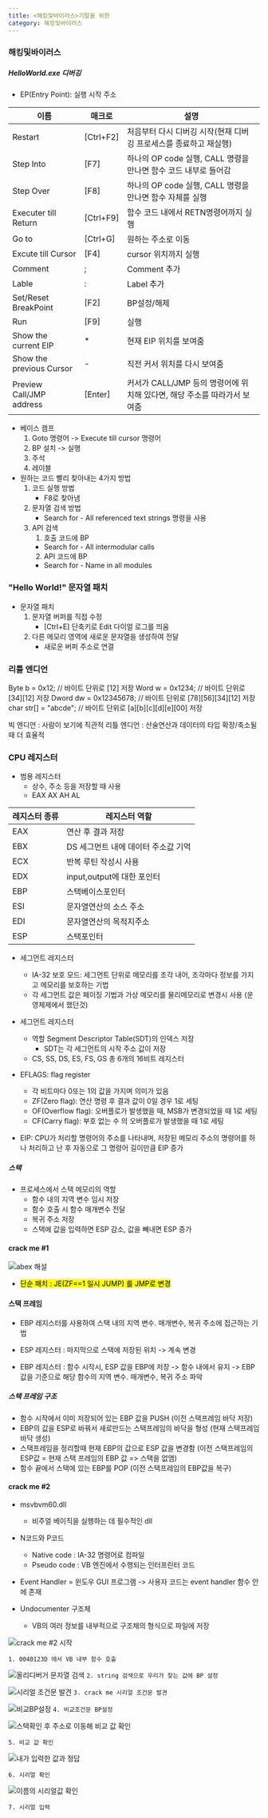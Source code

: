 ```yaml
---
title: <해킹및바이러스>기말을 위한
category: 해킹및바이러스
---
```


### 해킹및바이러스

##### HelloWorld.exe 디버깅

- EP(Entry Point): 실행 시작 주소

| 이름                      | 매크로       | 설명                                            |
|--------------------------|-----------|-----------------------------------------------|
| Restart                  | [Ctrl+F2] | 처음부터 다시 디버깅 시작(현재 디버깅 프로세스를 종료하고 재실행)         |
| Step Into                | [F7]      | 하나의 OP code 실행, CALL 명령을 만나면 함수 코드 내부로 들어감    |
| Step Over                | [F8]      | 하나의 OP code 실행, CALL 명령을 만나면 함수 자체를 실행        |
| Executer till Return     | [Ctrl+F9] | 함수 코드 내에서 RETN명령어까지 실행                        |
| Go to                    | [Ctrl+G]  | 원하는 주소로 이동                                    |
| Excute till Cursor       | [F4]      | cursor 위치까지 실행                                |
| Comment                  | ;         | Comment 추가                                    |
| Lable                    | :         | Label 추가                                      |
| Set/Reset BreakPoint     | [F2]      | BP설정/해제                                       |
| Run                      | [F9]      | 실행                                            |
| Show the current EIP     | *         | 현재 EIP 위치를 보여줌                                |
| Show the previous Cursor | -         | 직전 커서 위치를 다시 보여줌                              |
| Preview Call/JMP address | [Enter]   | 커서가 CALL/JMP 등의 명령어에 위치해 있다면, 해당 주소를 따라가서 보여줌 |

- 베이스 캠프
  1. Goto 명령어 -> Execute till cursor 명령어
  2. BP 설치 -> 실행
  3. 주석
  4. 레이블
- 원하는 코드 빨리 찾아내는 4가지 방법
  1. 코드 실행 방법
     - F8로 찾아냄
  2. 문자열 검색 방법
     - Search for - All referenced text strings 명령을 사용
  3. API 검색
     1. 호출 코드에 BP
     - Search for - All intermodular calls
     2. API 코드에 BP
     - Search for - Name in all modules

### "Hello World!" 문자열 패치

- 문자열 패치
   1. 문자열 버퍼를 직접 수정
      - [Ctrl+E] 단축키로 Edit 다이얼 로그를 띄움
   2. 다른 메모리 영역에 새로운 문자열을 생성하여 전달
      - 새로운 버퍼 주소로 연결


### 리틀 엔디언

   Byte b = 0x12;   // 바이트 단위로 [12] 저장
   Word w = 0x1234; // 바이트 단위로 [34][12] 저장
   Dword dw = 0x12345678; // 바이트 단위로 [78][56][34][12] 저장
   char str[] = "abcde"; // 바이트 단위로 [a][b][c][d][e][00] 저장



빅 엔디언 : 사람이 보기에 직관적
리틀 엔디언 : 산술연산과 데이터의 타입 확장/축소될 때 더 효율적


### CPU 레지스터 

- 범용 레지스터
   - 상수, 주소 등을 저장할 때 사용
   - EAX AX AH AL
   
|레지스터 종류|레지스터 역할 |
|-----------|------------|
|EAX		|연산 후 결과 저장|
|EBX		|DS 세그먼트 내에 데이터 주소값 기억|
|ECX		| 반복 루틴 작성시 사용|
|EDX		|input,output에 대한 포인터|
|EBP		|스택베이스포인터|
|ESI		|문자열연산의 소스 주소|
|EDI		|문자열연산의 목적지주소|
|ESP		|스택포인터|


- 세그먼트 레지스터
   - IA-32 보호 모드: 세그먼트 단위로 메모리를 조각 내어, 조각마다 정보를 가지고 메모리를 보호하는 기법
   - 각 세그먼트 값은 페이징 기법과 가상 메모리를 물리메모리로 변경시 사용 (운영체제에서 했던것)

- 세그먼트 레지스터
   - 역할 Segment Descriptor Table(SDT)의 인덱스 저장
      - SDT는 각 세그먼트의 시작 주소 값이 저장
   - CS, SS, DS, ES, FS, GS 총 6개의 16비트 레지스터

- EFLAGS: flag register
   - 각 비트마다 0또는 1의 값을 가지며 의미가 있음
   - ZF(Zero flag): 연산 명령 후 결과 값이 0일 경우 1로 세팅
   - OF(Overflow flag): 오버플로가 발생했을 때, MSB가 변경되었을 때 1로 세팅
   - CF(Carry flag): 부호 없는 수 의 오버플로가 발생했을 때 1로 세팅

- EIP: CPU가 처리할 명령어의 주소를 나타내며, 저장된 메모리 주소의 명령어를 하나 처리하고 난 후 자동으로 그 명령어 길이만큼 EIP 증가

##### 스택
-  프로세스에서 스택 메모리의 역할
   - 함수 내의 지역 변수 임시 저장
   - 함수 호출 시 함수 매개변수 전달
   - 복귀 주소 저장
   - 스택에 값을 입력하면 ESP 감소, 값을 빼내면 ESP 증가



#### crack me #1

![abex 해설](https://github.com/underkim/underkim.github.io/assets/51310308/2f96abae-7a20-49d5-b74d-4b532c14304c)

- <mark> 단순 패치 : JE(ZF==1 일시 JUMP) 를 JMP로 변경 </mark>


#### 스택 프레임

- EBP 레지스터를 사용하여 스택 내의 지역 변수. 매개변수, 복귀 주소에 접근하는 기법

- ESP 레지스터 : 마지막으로 스택에 저장된 위치 -> 계속 변경

- EBP 레지스터 : 함수 시작시, ESP 값을 EBP에 저장 -> 함수 내에서 유지 -> EBP 값을 기준으로 해당 함수의 지역 변수. 매개변수, 복귀 주소 파악

##### 스택 프레임 구조
- 함수 시작에서 이미 저장되어 있는 EBP 값을 PUSH (이전 스택프레임 바닥 저장)
- EBP의 값을 ESP로 바꿔서 새로만드는 스택프레임의 바닥을 형성 (현재 스택프레임 바닥 생성)
- 스택프레임을 정리할때 현재 EBP의 값으로 ESP 값을 변경함 (이전 스택프레임의 ESP값 = 현재 스택 프레임의 EBP 값 => 스택을 없앰)
- 함수 끝에서 스택에 있는 EBP를 POP
(이전 스택프레임의 EBP값을 복구)


#### crack me #2
- msvbvm60.dll
   - 비주얼 베이직을 실행하는 데 필수적인 dll
- N코드와 P코드
   - Native code : IA-32 명령어로 컴파일
   - Pseudo code : VB 엔진에서 수행되는 인터프린터 코드     
- Event Handler = 윈도우 GUI 프로그램 -> 사용자 코드는 event handler 함수 안에 존재

- Undocumenter 구조체
   - VB의 여러 정보를 내부적으로 구조체의 형식으로 파일에 저장




![crack me #2 시작](https://github.com/underkim/underkim.github.io/assets/51310308/7c486ca5-1d4c-4ad8-ab97-328e57fe2556)

`1. 0040123D 에서 VB 내부 함수 호출`


![올리디버거 문자열 검색](https://github.com/underkim/underkim.github.io/assets/51310308/d1c5160b-521b-4926-81b0-f411bee3bc1e)
`2. string 검색으로 우리가 찾는 값에 BP 설정`

![시리얼 조건문 발견](https://github.com/underkim/underkim.github.io/assets/51310308/097e655a-27c1-4808-8f11-9709125e561d)
`3. crack me 시리얼 조건문 발견`

![비교BP설정](https://github.com/underkim/underkim.github.io/assets/51310308/697b1eb9-002a-4723-9f51-793eec1e54e9)
`4. 비교조건문 BP설정`

![스택확인 후 주소로 이동해 비교 값 확인](https://github.com/underkim/underkim.github.io/assets/51310308/a0411be1-7db0-4507-8f23-ae33298174ea)

`5. 비교 값 확인`

![내가 입력한 값과 정답](https://github.com/underkim/underkim.github.io/assets/51310308/518ec2a5-3f25-4c84-a3c1-8b4d9a8f4a7b)

`6. 시리얼 확인 `

![이름의 시리얼값 확인](https://github.com/underkim/underkim.github.io/assets/51310308/1ffc370c-cb39-4c48-8beb-3c93d181ff56)

`7. 시리얼 입력`